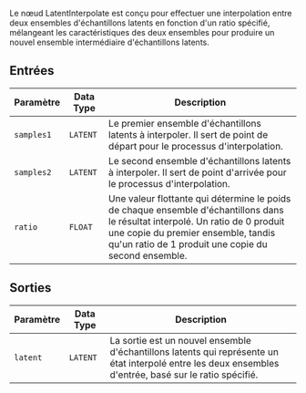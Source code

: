 
Le nœud LatentInterpolate est conçu pour effectuer une interpolation entre deux ensembles d'échantillons latents en fonction d'un ratio spécifié, mélangeant les caractéristiques des deux ensembles pour produire un nouvel ensemble intermédiaire d'échantillons latents.

## Entrées

| Paramètre    | Data Type | Description |
|--------------|-------------|-------------|
| `samples1`   | `LATENT`    | Le premier ensemble d'échantillons latents à interpoler. Il sert de point de départ pour le processus d'interpolation. |
| `samples2`   | `LATENT`    | Le second ensemble d'échantillons latents à interpoler. Il sert de point d'arrivée pour le processus d'interpolation. |
| `ratio`      | `FLOAT`     | Une valeur flottante qui détermine le poids de chaque ensemble d'échantillons dans le résultat interpolé. Un ratio de 0 produit une copie du premier ensemble, tandis qu'un ratio de 1 produit une copie du second ensemble. |

## Sorties

| Paramètre | Data Type | Description |
|-----------|-------------|-------------|
| `latent`  | `LATENT`    | La sortie est un nouvel ensemble d'échantillons latents qui représente un état interpolé entre les deux ensembles d'entrée, basé sur le ratio spécifié. |
